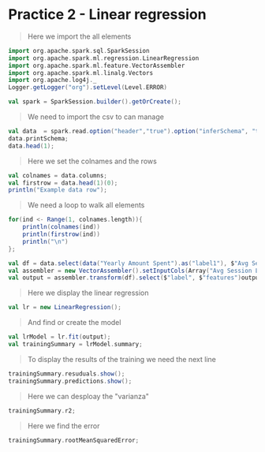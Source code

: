 # Practice 2 - Linear regression

> Here we import the all elements
```scala
import org.apache.spark.sql.SparkSession
import org.apache.spark.ml.regression.LinearRegression
import org.apache.spark.ml.feature.VectorAssembler
import org.apache.spark.ml.linalg.Vectors
import org.apache.log4j._
Logger.getLogger("org").setLevel(Level.ERROR)
```
```scala
val spark = SparkSession.builder().getOrCreate();
```
> We need to import the csv to can manage
```scala
val data  = spark.read.option("header","true").option("inferSchema", "true").format("csv").load("Clean-Ecommerce.csv");
data.printSchema;
data.head(1);
```

> Here we set the colnames and the rows
```scala
val colnames = data.columns;
val firstrow = data.head(1)(0);
println("Example data row");
```
> We need a loop to walk all elements
```scala
for(ind <- Range(1, colnames.length)){
    println(colnames(ind))
    println(firstrow(ind))
    println("\n")
};
```
```scala
val df = data.select(data("Yearly Amount Spent").as("label1"), $"Avg Session Length", $"Time on App", $"Time on Website", $"Length of Membership", $"Yearly Amount Spent");
val assembler = new VectorAssembler().setInputCols(Array("Avg Session Length", "Time on App","Time on Website","Length of Membership","Yearly Amount Spent")).setOutputCol("features");
val output = assembler.transform(df).select($"label", $"features")output.show();
```
> Here we display the linear regression
```scala
val lr = new LinearRegression();
```
> And find or create the model
```scala
val lrModel = lr.fit(output);
val trainingSummary = lrModel.summary;
```
> To display the results of the training we need the next line
```scala
trainingSummary.resuduals.show();
trainingSummary.predictions.show();
```
> Here we can desploay the "varianza"
```scala
trainingSummary.r2;
```
> Here we find the error
```scala
trainingSummary.rootMeanSquaredError;
```